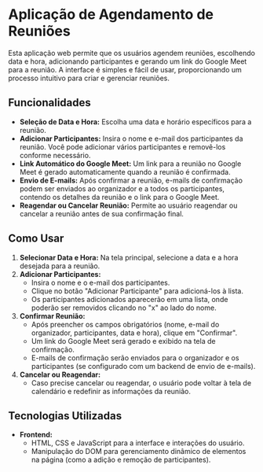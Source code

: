 # Aplicação de Agendamento de Reuniões

Esta aplicação web permite que os usuários agendem reuniões, escolhendo data e hora, adicionando participantes e gerando um link do Google Meet para a reunião. A interface é simples e fácil de usar, proporcionando um processo intuitivo para criar e gerenciar reuniões.

## Funcionalidades

- **Seleção de Data e Hora:** Escolha uma data e horário específicos para a reunião.
- **Adicionar Participantes:** Insira o nome e e-mail dos participantes da reunião. Você pode adicionar vários participantes e removê-los conforme necessário.
- **Link Automático do Google Meet:** Um link para a reunião no Google Meet é gerado automaticamente quando a reunião é confirmada.
- **Envio de E-mails:** Após confirmar a reunião, e-mails de confirmação podem ser enviados ao organizador e a todos os participantes, contendo os detalhes da reunião e o link para o Google Meet.
- **Reagendar ou Cancelar Reunião:** Permite ao usuário reagendar ou cancelar a reunião antes de sua confirmação final.

## Como Usar

1. **Selecionar Data e Hora:** Na tela principal, selecione a data e a hora desejada para a reunião.
2. **Adicionar Participantes:**
   - Insira o nome e o e-mail dos participantes.
   - Clique no botão "Adicionar Participante" para adicioná-los à lista.
   - Os participantes adicionados aparecerão em uma lista, onde poderão ser removidos clicando no "x" ao lado do nome.
3. **Confirmar Reunião:**
   - Após preencher os campos obrigatórios (nome, e-mail do organizador, participantes, data e hora), clique em "Confirmar".
   - Um link do Google Meet será gerado e exibido na tela de confirmação.
   - E-mails de confirmação serão enviados para o organizador e os participantes (se configurado com um backend de envio de e-mails).
4. **Cancelar ou Reagendar:**
   - Caso precise cancelar ou reagendar, o usuário pode voltar à tela de calendário e redefinir as informações da reunião.

## Tecnologias Utilizadas

- **Frontend:**
  - HTML, CSS e JavaScript para a interface e interações do usuário.
  - Manipulação do DOM para gerenciamento dinâmico de elementos na página (como a adição e remoção de participantes).
